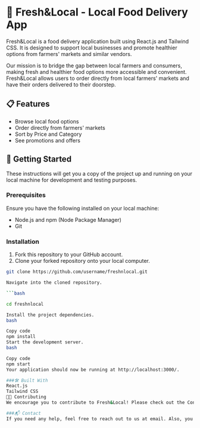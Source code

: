 # 🍎 Fresh&Local - Local Food Delivery App 

Fresh&Local is a food delivery application built using React.js and Tailwind CSS. It is designed to support local businesses and promote healthier options from farmers' markets and similar vendors.

Our mission is to bridge the gap between local farmers and consumers, making fresh and healthier food options more accessible and convenient. Fresh&Local allows users to order directly from local farmers' markets and have their orders delivered to their doorstep.

## 📋 Features

- Browse local food options 
- Order directly from farmers' markets
- Sort by Price and Category
- See promotions and offers


## 🚀 Getting Started

These instructions will get you a copy of the project up and running on your local machine for development and testing purposes.

### Prerequisites

Ensure you have the following installed on your local machine:

- Node.js and npm (Node Package Manager)
- Git


### Installation

1. Fork this repository to your GitHub account.
2. Clone your forked repository onto your local computer.

```bash
git clone https://github.com/username/freshnlocal.git

Navigate into the cloned repository.

```bash

cd freshnlocal

Install the project dependencies.
bash

Copy code
npm install
Start the development server.
bash

Copy code
npm start
Your application should now be running at http://localhost:3000/.

###🛠️ Built With
React.js
Tailwind CSS
🧑‍💻 Contributing
We encourage you to contribute to Fresh&Local! Please check out the Contributing to Fresh&Local guide for guidelines about how to proceed.

###📬 Contact
If you need any help, feel free to reach out to us at email. Also, you can create an issue via GitHub Issues.
